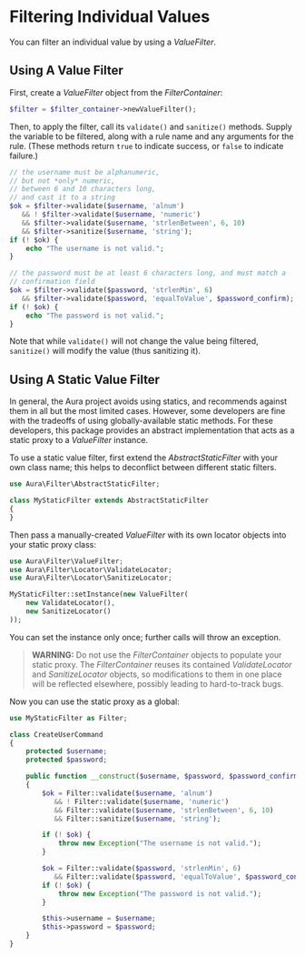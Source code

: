 # Filtering Individual Values

You can filter an individual value by using a _ValueFilter_.

## Using A Value Filter

First, create a _ValueFilter_ object from the _FilterContainer_:

```php
$filter = $filter_container->newValueFilter();
```

Then, to apply the filter, call its `validate()` and `sanitize()` methods. Supply the variable to be filtered, along with a rule name and any arguments for the rule. (These methods return `true` to indicate success, or `false` to indicate failure.)

```php
// the username must be alphanumeric,
// but not *only* numeric,
// between 6 and 10 characters long,
// and cast it to a string
$ok = $filter->validate($username, 'alnum')
   && ! $filter->validate($username, 'numeric')
   && $filter->validate($username, 'strlenBetween', 6, 10)
   && $filter->sanitize($username, 'string');
if (! $ok) {
    echo "The username is not valid.";
}

// the password must be at least 6 characters long, and must match a
// confirmation field
$ok = $filter->validate($password, 'strlenMin', 6)
   && $filter->validate($password, 'equalToValue', $password_confirm);
if (! $ok) {
    echo "The password is not valid.";
}
```

Note that while `validate()` will not change the value being filtered, `sanitize()` will modify the value (thus sanitizing it).

## Using A Static Value Filter

In general, the Aura project avoids using statics, and recommends against them in all but the most limited cases.  However, some developers are fine with the tradeoffs of using globally-available static methods. For these developers, this package provides an abstract implementation that acts as a static proxy to a _ValueFilter_ instance.

To use a static value filter, first extend the _AbstractStaticFilter_ with your own class name; this helps to deconflict between different static filters.

```php
use Aura\Filter\AbstractStaticFilter;

class MyStaticFilter extends AbstractStaticFilter
{
}
```

Then pass a manually-created _ValueFilter_ with its own locator objects into your static proxy class:

```php
use Aura\Filter\ValueFilter;
use Aura\Filter\Locator\ValidateLocator;
use Aura\Filter\Locator\SanitizeLocator;

MyStaticFilter::setInstance(new ValueFilter(
    new ValidateLocator(),
    new SanitizeLocator()
));
```

You can set the instance only once; further calls will throw an exception.

> **WARNING:** Do not use the _FilterContainer_ objects to populate your static proxy. The _FilterContainer_ reuses its contained _ValidateLocator_ and _SanitizeLocator_ objects, so modifications to them in one place will be reflected elsewhere, possibly leading to hard-to-track bugs.

Now you can use the static proxy as a global:

```php
use MyStaticFilter as Filter;

class CreateUserCommand
{
    protected $username;
    protected $password;

    public function __construct($username, $password, $password_confirm)
    {
        $ok = Filter::validate($username, 'alnum')
           && ! Filter::validate($username, 'numeric')
           && Filter::validate($username, 'strlenBetween', 6, 10)
           && Filter::sanitize($username, 'string');

        if (! $ok) {
            throw new Exception("The username is not valid.");
        }

        $ok = Filter::validate($password, 'strlenMin', 6)
           && Filter::validate($password, 'equalToValue', $password_confirm);
        if (! $ok) {
            throw new Exception("The password is not valid.");
        }

        $this->username = $username;
        $this->password = $password;
    }
}
```
